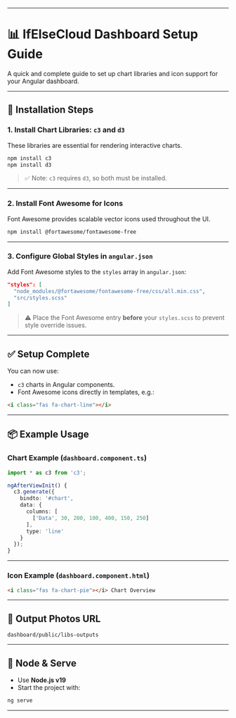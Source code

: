 
---

# 📊 IfElseCloud Dashboard Setup Guide

A quick and complete guide to set up chart libraries and icon support for your Angular dashboard.

---

## 🔧 Installation Steps

### 1. Install Chart Libraries: `c3` and `d3`

These libraries are essential for rendering interactive charts.

```bash
npm install c3
npm install d3
```

> ✅ Note: `c3` requires `d3`, so both must be installed.

---

### 2. Install Font Awesome for Icons

Font Awesome provides scalable vector icons used throughout the UI.

```bash
npm install @fortawesome/fontawesome-free
```

---

### 3. Configure Global Styles in `angular.json`

Add Font Awesome styles to the `styles` array in `angular.json`:

```json
"styles": [
  "node_modules/@fortawesome/fontawesome-free/css/all.min.css",
  "src/styles.scss"
]
```

> ⚠️ Place the Font Awesome entry **before** your `styles.scss` to prevent style override issues.

---

## ✅ Setup Complete

You can now use:
- `c3` charts in Angular components.
- Font Awesome icons directly in templates, e.g.:

```html
<i class="fas fa-chart-line"></i>
```

---

## 📦 Example Usage

### Chart Example (`dashboard.component.ts`)

```ts
import * as c3 from 'c3';

ngAfterViewInit() {
  c3.generate({
    bindto: '#chart',
    data: {
      columns: [
        ['Data', 30, 200, 100, 400, 150, 250]
      ],
      type: 'line'
    }
  });
}
```

---

### Icon Example (`dashboard.component.html`)

```html
<i class="fas fa-chart-pie"></i> Chart Overview
```

---

## 📸 Output Photos URL

```
dashboard/public/libs-outputs
```

---

## 🧪 Node & Serve

- Use **Node.js v19**
- Start the project with:

```bash
ng serve
```

---

